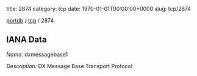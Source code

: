 title: 2874
category: tcp
date: 1970-01-01T00:00:00+0000
slug: tcp/2874

[portdb](/) / [tcp](/category/tcp.html) / 2874


## IANA Data

_Name:_ dxmessagebase1

_Description:_ DX Message Base Transport Protocol

